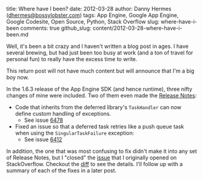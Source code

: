 title: Where have I been?
date: 2012-03-28
author: Danny Hermes (dhermes@bossylobster.com)
tags: App Engine, Google App Engine, Google Codesite, Open Source, Python, Stack Overflow
slug: where-have-i-been
comments: true
github_slug: content/2012-03-28-where-have-i-been.md

Well, it's been a bit crazy and I haven't written a blog post in ages. I
have several brewing, but had just been too busy at work (and a ton of
travel for personal fun) to really have the excess time to write.

This return post will not have much content but will announce that I'm a
big boy now.

In the 1.6.3 release of the App Engine SDK (and hence runtime), three
nifty changes of mine were included. Two of them even made the
[Release Notes](http://code.google.com/p/googleappengine/wiki/SdkReleaseNotes#Version_1.6.3_-_February_28,_2012):

-   Code that inherits from the deferred library's `TaskHandler`
    can now define custom handling of exceptions.
    - See issue [6478](http://code.google.com/p/googleappengine/issues/detail?id=6478)
-   Fixed an issue so that a deferred task retries like a push queue task
    when using the `SingularTaskFailure` exception:
    - See issue [6412](http://code.google.com/p/googleappengine/issues/detail?id=6412)

In addition, the one that was most confusing to fix didn't make it into
any set of Release Notes, but I "closed" the
[issue](http://stackoverflow.com/questions/8304854/gql-query-with-key-in-list-of-keys)
that I originally opened on StackOverflow. Checkout the
[diff](http://code.google.com/p/googleappengine/source/diff?spec=svn241&r=241&format=side&path=/trunk/python/google/appengine/ext/gql/__init__.py&old_path=/trunk/python/google/appengine/ext/gql/__init__.py)
to see the details. I'll follow up with a summary of each of the fixes in a
later post.
